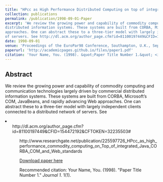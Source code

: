 ```yaml
---
title: "HPcc as High Performance Distributed Computing on top of integrated Java, CORBA, COM and Web standards"
collection: publications
permalink: /publication/1998-09-01-Paper
excerpt: 'We review the growing power and capability of commodity computing and communication technologies largely driven by commercial
distributed information systems. These systems are built from CORBA, Microsoft’s COM, JavaBeans, and rapidly advancing Web
approaches. One can abstract these to a three-tier model with largely independent clients connected to a distributed network
of servers. See http://dl.acm.org/author_page.cfm?id=81100197449&CFID=154472192&CFTOKEN=32235503#'
date: 1998-09-01
venue: 'Proceedings of the EuroPar98 Conference, Southampton, U.K., September 1-4'
paperurl: 'http://academicpages.github.io/files/paper1.pdf'
citation: 'Your Name, You. (1998). &quot;Paper Title Number 1.&quot; <i>Journal 1</i>. 1(1).'
---
```


Abstract
-------- 

We review the growing power and capability of commodity computing and communication technologies largely driven by commercial
distributed information systems. These systems are built from CORBA, Microsoft’s COM, JavaBeans, and rapidly advancing Web
approaches. One can abstract these to a three-tier model with largely independent clients connected to a distributed network
of servers.
See 
<li> 
  <ol> http://dl.acm.org/author_page.cfm?id=81100197449&CFID=154472192&CFTOKEN=32235503#
  <ol> http://www.researchgate.net/publication/225597726_HPcc_as_high_performance_commodity_computing_on_Top_of_integrated_Java_CORBA_COM_and_Web_standards
</li>
    
[Download paper here](http://academicpages.github.io/files/paper1.pdf)

Recommended citation: Your Name, You. (1998). "Paper Title Number 1." <i>Journal 1</i>. 1(1).

